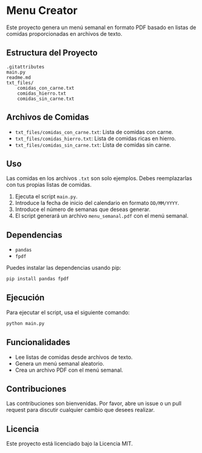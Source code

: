 # Menu Creator

Este proyecto genera un menú semanal en formato PDF basado en listas de comidas proporcionadas en archivos de texto.

## Estructura del Proyecto

```
.gitattributes
main.py
readme.md
txt_files/
    comidas_con_carne.txt
    comidas_hierro.txt
    comidas_sin_carne.txt
```

## Archivos de Comidas

- `txt_files/comidas_con_carne.txt`: Lista de comidas con carne.
- `txt_files/comidas_hierro.txt`: Lista de comidas ricas en hierro.
- `txt_files/comidas_sin_carne.txt`: Lista de comidas sin carne.

## Uso

Las comidas en los archivos `.txt` son solo ejemplos. Debes reemplazarlas con tus propias listas de comidas.

1. Ejecuta el script `main.py`.
2. Introduce la fecha de inicio del calendario en formato `DD/MM/YYYY`.
3. Introduce el número de semanas que deseas generar.
4. El script generará un archivo `menu_semanal.pdf` con el menú semanal.

## Dependencias

- `pandas`
- `fpdf`

Puedes instalar las dependencias usando pip:

```sh
pip install pandas fpdf
```

## Ejecución

Para ejecutar el script, usa el siguiente comando:

```sh
python main.py
```

## Funcionalidades

- Lee listas de comidas desde archivos de texto.
- Genera un menú semanal aleatorio.
- Crea un archivo PDF con el menú semanal.

## Contribuciones

Las contribuciones son bienvenidas. Por favor, abre un issue o un pull request para discutir cualquier cambio que desees realizar.

## Licencia

Este proyecto está licenciado bajo la Licencia MIT.